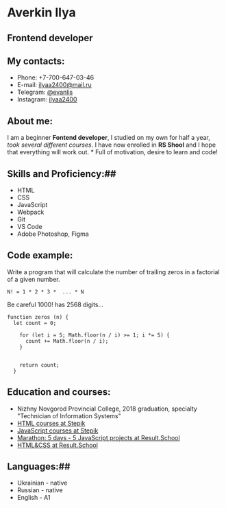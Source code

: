 # Averkin Ilya
## Frontend developer ##
## My contacts: ##
* Phone: +7-700-647-03-46
* E-mail: ilyaa2400@mail.ru
* Telegram: [@evanlis](https://t.me/evanlis)
* Instagram: [ilyaa2400](https://www.instagram.com/ilyaa2400/)

## About me: ##

I am a beginner **Fontend developer**, I studied on my own for half a year, *took several different courses*. I have now enrolled in **RS Shool** and I hope that everything will work out. * Full of motivation, desire to learn and code!

## Skills and Proficiency:##

* HTML
* CSS
* JavaScript
* Webpack
* Git
* VS Code
* Adobe Photoshop, Figma

## Code example: ##

Write a program that will calculate the number of trailing zeros in a factorial of a given number.

`N! = 1 * 2 * 3 *  ... * N`

Be careful 1000! has 2568 digits...

```
function zeros (n) {
  let count = 0;

    for (let i = 5; Math.floor(n / i) >= 1; i *= 5) {
      count += Math.floor(n / i);
    }
        
 
    return count;
  }
  ```
  
  ## Education and courses: ##
  
  * Nizhny Novgorod Provincial College, 2018 graduation, specialty "Technician of Information Systems"
  * [HTML courses at Stepik](https://stepik.org/cert/1726478/ "Link to certificate")
  * [JavaScript courses at Stepik](https://stepik.org/cert/1750904/ "Link to certificate")
  * [Marathon: 5 days - 5 JavaScript projects at Result.School](https://fs-thb01.getcourse.ru/fileservice/file/thumbnail/h/c27e1d165b64f6e231da85caebea1379.png/s/800x/a/177331/sc/284/ "Link to certificate")
  * [HTML&CSS at Result.School](https://fs-thb02.getcourse.ru/fileservice/file/thumbnail/h/0ed3ad4db6201dc4120491c7e397caf4.png/s/800x/a/177331/sc/224/ "Link to certificate")

## Languages:##

* Ukrainian - native
* Russian - native
* English - A1
